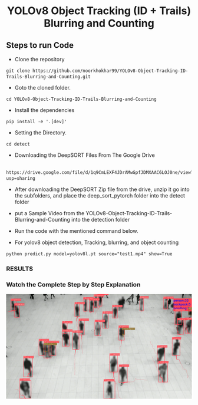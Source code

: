 <H1 align="center">
YOLOv8 Object Tracking (ID + Trails) Blurring and Counting </H1>


## Steps to run Code

- Clone the repository
```
git clone https://github.com/noorkhokhar99/YOLOv8-Object-Tracking-ID-Trails-Blurring-and-Counting.git
```
- Goto the cloned folder.
```
cd YOLOv8-Object-Tracking-ID-Trails-Blurring-and-Counting
```
- Install the dependencies
```
pip install -e '.[dev]'

```

- Setting the Directory.
```
cd detect

```
- Downloading the DeepSORT Files From The Google Drive 
```

https://drive.google.com/file/d/1q9CmLEXF4JDrAMwGpfJDMXAAC6LOJ0ne/view?usp=sharing
```
- After downloading the DeepSORT Zip file from the drive, unzip it go into the subfolders, and place the deep_sort_pytorch folder into the detect folder

- put a Sample Video from the YOLOv8-Object-Tracking-ID-Trails-Blurring-and-Counting into the detection  folder


- Run the code with the mentioned command below.

- For yolov8 object detection, Tracking,  blurring, and object counting
```
python predict.py model=yolov8l.pt source="test1.mp4" show=True
```

### RESULTS



### Watch the Complete Step by Step Explanation

[![Watch the video](https://github.com/noorkhokhar99/YOLOv8-Object-Tracking-ID-Trails-Blurring-and-Counting/blob/main/figure2.png)](https://www.youtube.com/watch?v=st9o5XqqNno)


